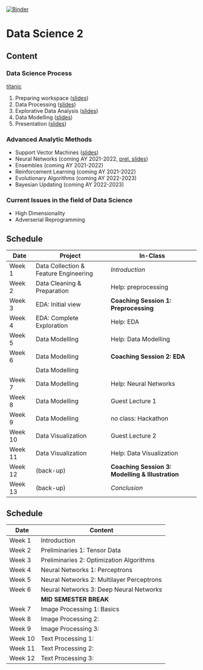 [![Binder](https://mybinder.org/badge_logo.svg)](https://mybinder.org/v2/gh/tristanvandevelde/datascience2/master?filepath=titanic.ipynb)


# Data Science 2


## Content

### Data Science Process

[titanic](https://mybinder.org/v2/gh/tristanvandevelde/datascience2/master?filepath=titanic.ipynb) 

1. Preparing workspace ([slides](https://thomas-more.slides.com/tristanvandevelde/ds2-step1-workspace/fullscreen?token=hjRB2fAe))
2. Data Processing ([slides](https://thomas-more.slides.com/tristanvandevelde/ds2-step2-processing/fullscreen?token=uAnUy11x))
3. Explorative Data Analysis ([slides](https://thomas-more.slides.com/tristanvandevelde/ds2-step3-eda/fullscreen?token=7ol3Ee1A))
4. Data Modelling ([slides](https://thomas-more.slides.com/tristanvandevelde/ds2-step4-modelling/fullscreen?token=Yi3wKhfR))
5. Presentation ([slides](https://thomas-more.slides.com/tristanvandevelde/ds2-step5-reporting/fullscreen?token=4kFcqbil))

### Advanced Analytic Methods

* Support Vector Machines ([slides](https://thomas-more.slides.com/tristanvandevelde/ds2-svm/fullscreen?token=xb8GoDEf))
* Neural Networks (coming AY 2021-2022, [prel. slides](https://thomas-more.slides.com/tristanvandevelde/ds2-nn/fullscreen?token=lZ7H4lSA))
* Ensembles (coming AY 2021-2022)
* Reinforcement Learning (coming AY 2021-2022)
* Evolutionary Algorithms (coming AY 2022-2023)
* Bayesian Updating (coming AY 2022-2023)

### Current Issues in the field of Data Science

* High Dimensionality
* Adverserial Reprogramming

## Schedule



| Date          | Project                                | In-Class                                          |
| ------------- | -------------                          | -------------                                     |
| Week 1        | Data Collection & Feature Engineering  | *Introduction*                                    |
| Week 2        | Data Cleaning & Preparation            | Help: preprocessing                               |
| Week 3        | EDA: Initial view                      | **Coaching Session 1: Preprocessing**             |
| Week 4        | EDA: Complete Exploration              | Help: EDA                                         |
| Week 5        | Data Modelling                         | Help: Data Modelling                              |
| Week 6        | Data Modelling                         | **Coaching Session 2: EDA**                       |
|               | Data Modelling                         |                                                   |
| Week 7        | Data Modelling                         | Help: Neural Networks                             |
| Week 8        | Data Modelling                         | Guest Lecture 1                                   |
| Week 9        | Data Modelling                         | no class: Hackathon                               |
| Week 10       | Data Visualization                     | Guest Lecture 2                                   |
| Week 11       | Data Visualization                     | Help: Data Visualization                          |
| Week 12       | (back-up)                              | **Coaching Session 3: Modelling & Illustration**  |
| Week 13       | (back-up)                              | *Conclusion*                                      |



## Schedule



| Date          | Content                                  | 
| ------------- | -------------                            | 
| Week 1        | Introduction                             | 
| Week 2        | Preliminaries 1: Tensor Data             |
| Week 3        | Preliminaries 2: Optimization Algorithms |
| Week 4        | Neural Networks 1: Perceptrons           |
| Week 5        | Neural Networks 2: Multilayer Perceptrons|
| Week 6        | Neural Networks 3: Deep Neural Networks  |
|               | **MID SEMESTER BREAK**                   | 
| Week 7        | Image Processing 1: Basics               |
| Week 8        | Image Processing 2:                      |
| Week 9        | Image Processing 3:                      |
| Week 10       | Text Processing 1:                       |
| Week 11       | Text Processing 2:                       |
| Week 12       | Text Processing 3:                       |


<!--

## Project

Students choose one of the following projects:
-->

